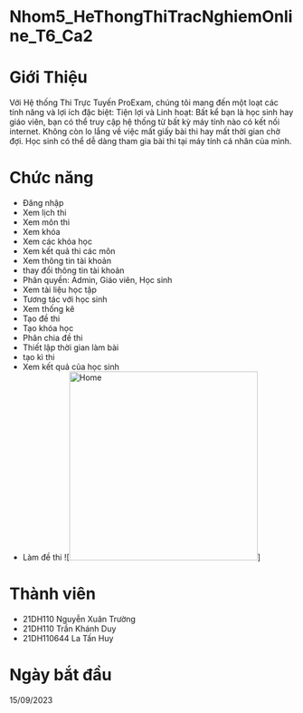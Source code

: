 # Nhom5_HeThongThiTracNghiemOnline_T6_Ca2
# Giới Thiệu
Với Hệ thống Thi Trực Tuyến ProExam, chúng tôi mang đến một loạt các tính năng và lợi ích đặc biệt: Tiện lợi và Linh hoạt: Bất kể bạn là học sinh hay giáo viên, bạn có thể truy cập hệ thống từ bất kỳ máy tính nào có kết nối internet. Không còn lo lắng về việc mất giấy bài thi hay mất thời gian chờ đợi. Học sinh có thể dễ dàng tham gia bài thi tại máy tính cá nhân của mình.
# Chức năng
- Đăng nhập
- Xem lịch thi
- Xem môn thi
- Xem khóa
- Xem các khóa học
- Xem kết quả thi các môn
- Xem thông tin tài khoản
- thay đổi thông tin tài khoản
- Phân quyền: Admin, Giáo viên, Học sinh
- Xem tài liệu học tập
- Tương tác với học sinh
- Xem thống kê
- Tạo đề thi
- Tạo khóa học
- Phân chia đề thi
- Thiết lập thời gian làm bài
- tạo kì thi
- Xem kết quả của học sinh
- Làm đề thi
![<img width="333" alt="Home" src="https://github.com/cavin0908/Nhom5_HeThongThiTracNghiemOnline_T6_Ca2/assets/130212092/358c7f57-0ab9-4bb4-af51-f3c0d692f93a">]
# Thành viên
- 21DH110 Nguyễn Xuân Trường 
- 21DH110 Trần Khánh Duy
- 21DH110644 La Tấn Huy
# Ngày bắt đầu
15/09/2023
